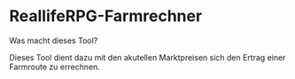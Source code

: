 # ReallifeRPG-Farmrechner

Was macht dieses Tool?

Dieses Tool dient dazu mit den akutellen Marktpreisen sich den Ertrag einer Farmroute zu errechnen. 

